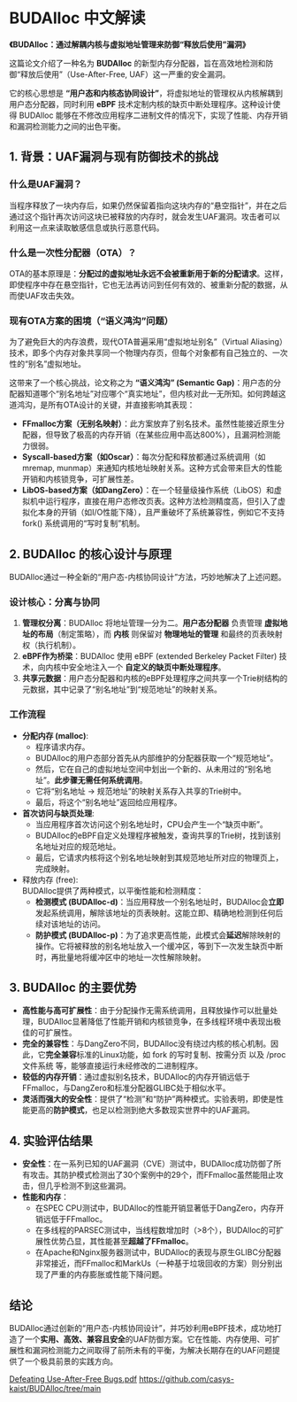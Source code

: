 # **BUDAlloc 中文解读**

**《BUDAlloc：通过解耦内核与虚拟地址管理来防御“释放后使用”漏洞》**

这篇论文介绍了一种名为 **BUDAlloc** 的新型内存分配器，旨在高效地检测和防御“释放后使用”（Use-After-Free, UAF）这一严重的安全漏洞。

它的核心思想是 **“用户态和内核态协同设计”**，将虚拟地址的管理权从内核解耦到用户态分配器，同时利用 **eBPF** 技术定制内核的缺页中断处理程序。这种设计使得 BUDAlloc 能够在不修改应用程序二进制文件的情况下，实现了性能、内存开销和漏洞检测能力之间的出色平衡。

## **1\. 背景：UAF漏洞与现有防御技术的挑战**

### **什么是UAF漏洞？**

当程序释放了一块内存后，如果仍然保留着指向这块内存的“悬空指针”，并在之后通过这个指针再次访问这块已被释放的内存时，就会发生UAF漏洞。攻击者可以利用这一点来读取敏感信息或执行恶意代码。

### **什么是一次性分配器（OTA）？**

OTA的基本原理是：**分配过的虚拟地址永远不会被重新用于新的分配请求**。这样，即使程序中存在悬空指针，它也无法再访问到任何有效的、被重新分配的数据，从而使UAF攻击失效。

### **现有OTA方案的困境（“语义鸿沟”问题）**

为了避免巨大的内存浪费，现代OTA普遍采用“虚拟地址别名”（Virtual Aliasing）技术，即多个内存对象共享同一个物理内存页，但每个对象都有自己独立的、一次性的“别名”虚拟地址。

这带来了一个核心挑战，论文称之为 **“语义鸿沟” (Semantic Gap)**：用户态的分配器知道哪个“别名地址”对应哪个“真实地址”，但内核对此一无所知。如何跨越这道鸿沟，是所有OTA设计的关键，并直接影响其表现：

* **FFmalloc方案（无别名映射）**：此方案放弃了别名技术。虽然性能接近原生分配器，但导致了极高的内存开销（在某些应用中高达800%），且漏洞检测能力很弱。  
* **Syscall-based方案（如Oscar）**：每次分配和释放都通过系统调用（如 mremap, munmap）来通知内核地址映射关系。这种方式会带来巨大的性能开销和内核锁竞争，可扩展性差。  
* **LibOS-based方案（如DangZero）**：在一个轻量级操作系统（LibOS）和虚拟机中运行程序，直接在用户态修改页表。这种方法检测精度高，但引入了虚拟化本身的开销（如I/O性能下降），且严重破坏了系统兼容性，例如它不支持 fork() 系统调用的“写时复制”机制。

## **2\. BUDAlloc 的核心设计与原理**

BUDAlloc通过一种全新的“用户态-内核协同设计”方法，巧妙地解决了上述问题。

### **设计核心：分离与协同**

1. **管理权分离**：BUDAlloc 将地址管理一分为二。**用户态分配器** 负责管理 **虚拟地址的布局**（制定策略），而 **内核** 则保留对 **物理地址的管理** 和最终的页表映射权（执行机制）。  
2. **eBPF作为桥梁**：BUDAlloc 使用 eBPF (extended Berkeley Packet Filter) 技术，向内核中安全地注入一个 **自定义的缺页中断处理程序**。  
3. **共享元数据**：用户态分配器和内核的eBPF处理程序之间共享一个Trie树结构的元数据，其中记录了“别名地址”到“规范地址”的映射关系。

### **工作流程**

* **分配内存 (malloc)**:  
  * 程序请求内存。  
  * BUDAlloc的用户态部分首先从内部维护的分配器获取一个“规范地址”。  
  * 然后，它在自己的虚拟地址空间中划出一个新的、从未用过的“别名地址”。**此步骤无需任何系统调用**。  
  * 它将“别名地址 → 规范地址”的映射关系存入共享的Trie树中。  
  * 最后，将这个“别名地址”返回给应用程序。  
* **首次访问与缺页处理**:  
  * 当应用程序首次访问这个别名地址时，CPU会产生一个“缺页中断”。  
  * BUDAlloc的eBPF自定义处理程序被触发，查询共享的Trie树，找到该别名地址对应的规范地址。  
  * 最后，它请求内核将这个别名地址映射到其规范地址所对应的物理页上，完成映射。  
* 释放内存 (free):  
  BUDAlloc提供了两种模式，以平衡性能和检测精度：  
  * **检测模式 (BUDAlloc-d)**：当应用释放一个别名地址时，BUDAlloc会**立即**发起系统调用，解除该地址的页表映射。这能立即、精确地检测到任何后续对该地址的访问。  
  * **防护模式 (BUDAlloc-p)**：为了追求更高性能，此模式会**延迟**解除映射的操作。它将被释放的别名地址放入一个缓冲区，等到下一次发生缺页中断时，再批量地将缓冲区中的地址一次性解除映射。

## **3\. BUDAlloc 的主要优势**

* **高性能与高可扩展性**：由于分配操作无需系统调用，且释放操作可以批量处理，BUDAlloc显著降低了性能开销和内核锁竞争，在多线程环境中表现出极佳的可扩展性。  
* **完全的兼容性**：与DangZero不同，BUDAlloc没有绕过内核的核心机制。因此，它**完全兼容**标准的Linux功能，如 fork 的写时复制、按需分页 以及 /proc 文件系统 等，能够直接运行未经修改的二进制程序。  
* **较低的内存开销**：通过虚拟别名技术，BUDAlloc的内存开销远低于FFmalloc，与DangZero和标准分配器GLIBC处于相似水平。  
* **灵活而强大的安全性**：提供了“检测”和“防护”两种模式。实验表明，即使是性能更高的**防护模式**，也足以检测到绝大多数现实世界中的UAF漏洞。

## **4\. 实验评估结果**

* **安全性**：在一系列已知的UAF漏洞（CVE）测试中，BUDAlloc成功防御了所有攻击。其防护模式检测出了30个案例中的29个，而FFmalloc虽然能阻止攻击，但几乎检测不到这些漏洞。  
* **性能和内存**：  
  * 在SPEC CPU测试中，BUDAlloc的性能开销显著低于DangZero，内存开销远低于FFmalloc。  
  * 在多线程的PARSEC测试中，当线程数增加时（\>8个），BUDAlloc的可扩展性优势凸显，其性能甚至**超越了FFmalloc**。  
  * 在Apache和Nginx服务器测试中，BUDAlloc的表现与原生GLIBC分配器非常接近，而FFmalloc和MarkUs（一种基于垃圾回收的方案）则分别出现了严重的内存膨胀或性能下降问题。

## **结论**

BUDAlloc通过创新的“用户态-内核协同设计”，并巧妙利用eBPF技术，成功地打造了一个**实用、高效、兼容且安全**的UAF防御方案。它在性能、内存使用、可扩展性和漏洞检测能力之间取得了前所未有的平衡，为解决长期存在的UAF问题提供了一个极具前景的实践方向。

[Defeating Use-After-Free Bugs.pdf](https://github.com/user-attachments/files/20996308/Defeating.Use-After-Free.Bugs.pdf)
https://github.com/casys-kaist/BUDAlloc/tree/main